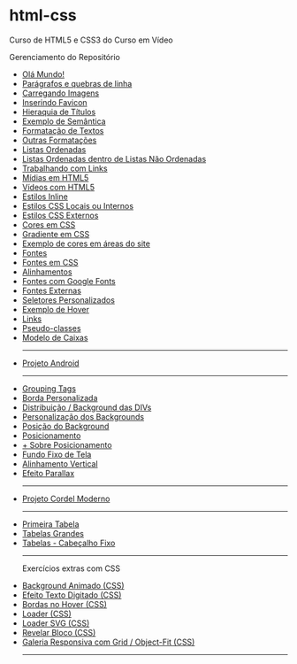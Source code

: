 # html-css
 Curso de HTML5 e CSS3 do Curso em Vídeo

 Gerenciamento do Repositório

<ul>
<li><a href="https://viniciusm0raes.github.io/html-css/exercicios/ex001/index.html"> Olá Mundo!</a></li>
<li><a href="https://viniciusm0raes.github.io/html-css/exercicios/ex002/index.html"> Parágrafos e quebras de linha</a></li>
<li><a href="https://viniciusm0raes.github.io/html-css/exercicios/ex003/index.html"> Carregando Imagens</a></li>
<li><a href="https://viniciusm0raes.github.io/html-css/exercicios/ex004/index.html"> Inserindo Favicon</a></li>
<li><a href="https://viniciusm0raes.github.io/html-css/exercicios/ex006/index.html"> Hieraquia de Títulos</a></li>
<li><a href="https://viniciusm0raes.github.io/html-css/exercicios/ex007/index.html"> Exemplo de Semântica</a></li>
<li><a href="https://viniciusm0raes.github.io/html-css/exercicios/ex008/index.html"> Formatação de Textos</a></li>
<li><a href="https://viniciusm0raes.github.io/html-css/exercicios/ex008b/index.html">Outras Formatações</a></li>
<li><a href="https://viniciusm0raes.github.io/html-css/exercicios/ex009/index.html"> Listas Ordenadas</a></li>
<li><a href="https://viniciusm0raes.github.io/html-css/exercicios/ex009b/index.html">Listas Ordenadas dentro de Listas Não Ordenadas</a></li>
<li><a href="https://viniciusm0raes.github.io/html-css/exercicios/ex010/index.html"> Trabalhando com Links</a></li>
<li><a href="https://viniciusm0raes.github.io/html-css/exercicios/ex011/index.html"> Mídias em HTML5</a></li>
<li><a href="https://viniciusm0raes.github.io/html-css/exercicios/ex012/index.html"> Vídeos com HTML5</a></li>
<li><a href="https://viniciusm0raes.github.io/html-css/exercicios/ex013/index.html"> Estilos Inline</a></li>
<li><a href="https://viniciusm0raes.github.io/html-css/exercicios/ex014/index.html"> Estilos CSS Locais ou Internos</a></li>
<li><a href="https://viniciusm0raes.github.io/html-css/exercicios/ex015/index.html"> Estilos CSS Externos</a></li>
<li><a href="https://viniciusm0raes.github.io/html-css/exercicios/ex016/cor01.html"> Cores em CSS</a></li>
<li><a href="https://viniciusm0raes.github.io/html-css/exercicios/ex016/cor02.html"> Gradiente em CSS</a></li>
<li><a href="https://viniciusm0raes.github.io/html-css/exercicios/ex016/cor03.html"> Exemplo de cores em áreas do site</a></li>
<li><a href="https://viniciusm0raes.github.io/html-css/exercicios/ex017/fontes.html"> Fontes</a></li>
<li><a href="https://viniciusm0raes.github.io/html-css/exercicios/ex017/fonte01.html"> Fontes em CSS</a></li>
<li><a href="https://viniciusm0raes.github.io/html-css/exercicios/ex017/fonte02.html"> Alinhamentos</a></li>
<li><a href="https://viniciusm0raes.github.io/html-css/exercicios/ex018/fonte01.html"> Fontes com Google Fonts</a></li>
<li><a href="https://viniciusm0raes.github.io/html-css/exercicios/ex018/fonte02.html"> Fontes Externas</a></li>
<li><a href="https://viniciusm0raes.github.io/html-css/exercicios/ex019/seletor01.html"> Seletores Personalizados</a></li>
<li><a href="https://viniciusm0raes.github.io/html-css/exercicios/ex020/hover.html"> Exemplo de Hover</a></li>
<li><a href="https://viniciusm0raes.github.io/html-css/exercicios/ex020/links.html"> Links</a></li>
<li><a href="https://viniciusm0raes.github.io/html-css/exercicios/ex020/pseudo-classe.html"> Pseudo-classes</a></li>
<li><a href="https://viniciusm0raes.github.io/html-css/exercicios/ex021/caixa01.html"> Modelo de Caixas</a></li>  
  
***
<li><a href="https://viniciusm0raes.github.io/projeto-android/"> Projeto Android</a></li>
  
***

<li><a href="https://viniciusm0raes.github.io/html-css/exercicios/ex021/caixa02.html"> Grouping Tags</a></li><li><a href="https://viniciusm0raes.github.io/html-css/exercicios/ex021/caixa03.html"> Borda Personalizada</a></li>
<li><a href="https://viniciusm0raes.github.io/html-css/exercicios/ex022/fundo001.html"> Distribuição / Background das DIVs</a></li>
<li><a href="https://viniciusm0raes.github.io/html-css/exercicios/ex022/fundo002.html"> Personalização dos Backgrounds</a></li>
<li><a href="https://viniciusm0raes.github.io/html-css/exercicios/ex022/fundo003.html"> Posição do Background</a></li>
<li><a href="https://viniciusm0raes.github.io/html-css/exercicios/ex022/fundo004.html"> Posicionamento</a></li>
<li><a href="https://viniciusm0raes.github.io/html-css/exercicios/ex022/fundo005.html"> + Sobre Posicionamento</a></li>
<li><a href="https://viniciusm0raes.github.io/html-css/exercicios/ex022/fundo006.html"> Fundo Fixo de Tela</a></li>
<li><a href="https://viniciusm0raes.github.io/html-css/exercicios/ex022/fundo007.html"> Alinhamento Vertical</a></li>
<li><a href="https://viniciusm0raes.github.io/html-css/exercicios/ex022/parallax.html"> Efeito Parallax</a></li>    
  
***
<li><a href="https://viniciusm0raes.github.io/projeto-cordel/"> Projeto Cordel Moderno</a></li> 
  
***

  
<li><a href="https://viniciusm0raes.github.io/html-css/exercicios/ex023/tabela001.html"> Primeira Tabela</a></li>    
<li><a href="https://viniciusm0raes.github.io/html-css/exercicios/ex023/tabela002.html"> Tabelas Grandes</a></li>    
<li><a href="https://viniciusm0raes.github.io/html-css/exercicios/ex023/tabela003.html"> Tabelas - Cabeçalho Fixo</a></li>    

***
 Exercícios extras com CSS
<li><a href="https://viniciusm0raes.github.io/html-css/exercicios/ex_extras/background-animado.html"> Background Animado (CSS)</a></li>  
<li><a href="https://viniciusm0raes.github.io/html-css/exercicios/ex_extras/efeito-texto.html"> Efeito Texto Digitado (CSS)</a></li>  
<li><a href="https://viniciusm0raes.github.io/html-css/exercicios/ex_extras/bordas-hover.html"> Bordas no Hover (CSS)</a></li>  
<li><a href="https://viniciusm0raes.github.io/html-css/exercicios/ex_extras/loader-css.html"> Loader (CSS)</a></li>  
<li><a href="https://viniciusm0raes.github.io/html-css/exercicios/ex_extras/loader-css-svg.html"> Loader SVG (CSS)</a></li>  
<li><a href="https://viniciusm0raes.github.io/html-css/exercicios/ex_extras/revelar-bloco.html"> Revelar Bloco (CSS)</a></li>  
<li><a href="https://viniciusm0raes.github.io/html-css/exercicios/ex_extras/grid_object-fit_responsivo.html"> Galeria Responsiva com Grid / Object-Fit (CSS)</a></li>  
  
***


</ul>
